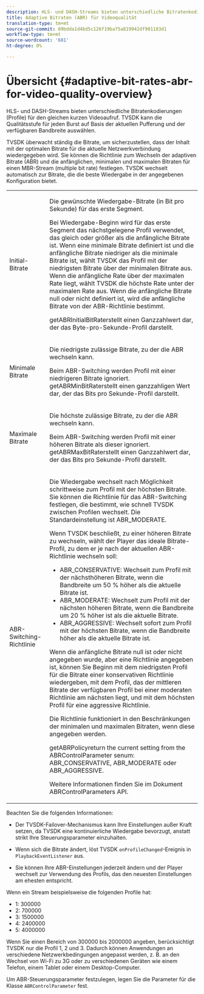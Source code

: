 ```yaml
---
description: HLS- und DASH-Streams bieten unterschiedliche Bitratenkodierungen (Profile) für den gleichen kurzen Videoaufruf. TVSDK kann die Qualitätsstufe für jeden Burst auf Basis der aktuellen Pufferung und der verfügbaren Bandbreite auswählen.
title: Adaptive Bitraten (ABR) für Videoqualität
translation-type: tm+mt
source-git-commit: 89bdda1d4bd5c126f19ba75a819942df901183d1
workflow-type: tm+mt
source-wordcount: '681'
ht-degree: 0%

---
```



# Übersicht {#adaptive-bit-rates-abr-for-video-quality-overview}

HLS- und DASH-Streams bieten unterschiedliche Bitratenkodierungen (Profile) für den gleichen kurzen Videoaufruf. TVSDK kann die Qualitätsstufe für jeden Burst auf Basis der aktuellen Pufferung und der verfügbaren Bandbreite auswählen.

TVSDK überwacht ständig die Bitrate, um sicherzustellen, dass der Inhalt mit der optimalen Bitrate für die aktuelle Netzwerkverbindung wiedergegeben wird. Sie können die Richtlinie zum Wechseln der adaptiven Bitrate (ABR) und die anfänglichen, minimalen und maximalen Bitraten für einen MBR-Stream (multiple bit rate) festlegen. TVSDK wechselt automatisch zur Bitrate, die die beste Wiedergabe in der angegebenen Konfiguration bietet.

<table id="table_AF838E082235406AA359BF1C1A77F85F"> 
 <tbody> 
  <tr> 
   <td colname="col01"> Initial-Bitrate </td> 
   <td colname="col2"> <p>Die gewünschte Wiedergabe-Bitrate (in Bit pro Sekunde) für das erste Segment. </p> <p>Bei Wiedergabe-Beginn wird für das erste Segment das nächstgelegene Profil verwendet, das gleich oder größer als die anfängliche Bitrate ist. Wenn eine minimale Bitrate definiert ist und die anfängliche Bitrate niedriger als die minimale Bitrate ist, wählt TVSDK das Profil mit der niedrigsten Bitrate über der minimalen Bitrate aus. Wenn die anfängliche Rate über der maximalen Rate liegt, wählt TVSDK die höchste Rate unter der maximalen Rate aus. Wenn die anfängliche Bitrate null oder nicht definiert ist, wird die anfängliche Bitrate von der ABR-Richtlinie bestimmt. </p> <p><span class="codeph"> </span> getABRInitialBitRaterstellt einen Ganzzahlwert dar, der das Byte-pro-Sekunde-Profil darstellt. </p> </td> 
  </tr> 
  <tr> 
   <td colname="col01"> Minimale Bitrate </td> 
   <td colname="col2"> <p>Die niedrigste zulässige Bitrate, zu der die ABR wechseln kann. </p> <p>Beim ABR-Switching werden Profil mit einer niedrigeren Bitrate ignoriert. <span class="codeph"> </span> getABRMinBitRaterstellt einen ganzzahligen Wert dar, der das Bits pro Sekunde-Profil darstellt. </p> </td> 
  </tr> 
  <tr> 
   <td colname="col01"> Maximale Bitrate </td> 
   <td colname="col2"> <p>Die höchste zulässige Bitrate, zu der die ABR wechseln kann. </p> <p>Beim ABR-Switching werden Profil mit einer höheren Bitrate als dieser ignoriert. <span class="codeph"> </span> getABRMaxBitRaterstellt einen Ganzzahlwert dar, der das Bits pro Sekunde-Profil darstellt. </p> </td> 
  </tr> 
  <tr> 
   <td colname="col01"> ABR-Switching-Richtlinie </td> 
   <td colname="col2"> <p>Die Wiedergabe wechselt nach Möglichkeit schrittweise zum Profil mit der höchsten Bitrate. Sie können die Richtlinie für das ABR-Switching festlegen, die bestimmt, wie schnell TVSDK zwischen Profilen wechselt. Die Standardeinstellung ist <span class="codeph"> ABR_MODERATE</span>. </p> <p>Wenn TVSDK beschließt, zu einer höheren Bitrate zu wechseln, wählt der Player das ideale Bitrate-Profil, zu dem er je nach der aktuellen ABR-Richtlinie wechseln soll: 
     <ul id="ul_AC9C99D84A3B4A8DBD1A05CC05DEE771"> 
      <li id="li_B79C0AA2CBFB42FF98A257CEC9C400BA"><span class="codeph"> ABR_CONSERVATIVE</span>: Wechselt zum Profil mit der nächsthöheren Bitrate, wenn die Bandbreite um 50 % höher als die aktuelle Bitrate ist. </li> 
      <li id="li_38CC3A95D8634F359D0F7C273D0108C0"><span class="codeph"> ABR_MODERATE</span>: Wechselt zum Profil mit der nächsten höheren Bitrate, wenn die Bandbreite um 20 % höher ist als die aktuelle Bitrate. </li> 
      <li id="li_E845C035420D4B3FB2B179F448F8CA85"><span class="codeph"> ABR_AGGRESSIVE</span>: Wechselt sofort zum Profil mit der höchsten Bitrate, wenn die Bandbreite höher als die aktuelle Bitrate ist. </li> 
     </ul> </p> <p>Wenn die anfängliche Bitrate null ist oder nicht angegeben wurde, aber eine Richtlinie angegeben ist, können Sie Beginn mit dem niedrigsten Profil für die Bitrate einer konservativen Richtlinie wiedergeben, mit dem Profil, das der mittleren Bitrate der verfügbaren Profil bei einer moderaten Richtlinie am nächsten liegt, und mit dem höchsten Profil für eine aggressive Richtlinie. </p> <p>Die Richtlinie funktioniert in den Beschränkungen der minimalen und maximalen Bitraten, wenn diese angegeben werden. </p> <p> <span class="codeph"> </span> getABRPolicyreturn the current setting from the  <span class="codeph"> </span> ABRControlParameter senum:  <span class="codeph"> ABR_CONSERVATIVE</span>,  <span class="codeph"> ABR_MODERATE</span> oder  <span class="codeph"> ABR_AGGRESSIVE</span>. </p> <p>Weitere Informationen finden Sie im Dokument ABRControlParameters API.</p> </td> 
  </tr> 
 </tbody> 
</table>

Beachten Sie die folgenden Informationen:

* Der TVSDK-Failover-Mechanismus kann Ihre Einstellungen außer Kraft setzen, da TVSDK eine kontinuierliche Wiedergabe bevorzugt, anstatt strikt Ihre Steuerungsparameter einzuhalten.
* Wenn sich die Bitrate ändert, löst TVSDK `onProfileChanged`-Ereignis in `PlaybackEventListener` aus.

* Sie können Ihre ABR-Einstellungen jederzeit ändern und der Player wechselt zur Verwendung des Profils, das den neuesten Einstellungen am ehesten entspricht.

Wenn ein Stream beispielsweise die folgenden Profile hat:

* 1: 300000
* 2: 700000
* 3: 1500000
* 4: 2400000
* 5: 4000000

Wenn Sie einen Bereich von 300000 bis 2000000 angeben, berücksichtigt TVSDK nur die Profil 1, 2 und 3. Dadurch können Anwendungen an verschiedene Netzwerkbedingungen angepasst werden, z. B. an den Wechsel von Wi-Fi zu 3G oder zu verschiedenen Geräten wie einem Telefon, einem Tablet oder einem Desktop-Computer.

Um ABR-Steuerungsparameter festzulegen, legen Sie die Parameter für die Klasse `ABRControlParameter` fest.

